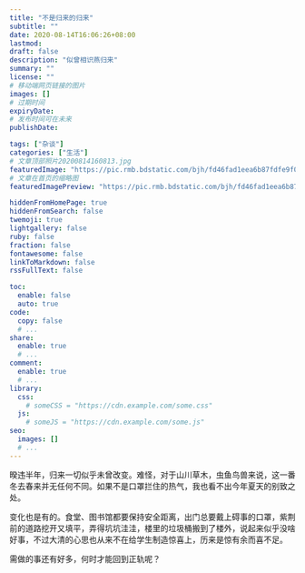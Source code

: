 ```yaml
---
title: "不是归来的归来"
subtitle: ""
date: 2020-08-14T16:06:26+08:00
lastmod:
draft: false
description: "似曾相识燕归来"
summary: ""
license: ""
# 移动端网页链接的图片
images: []
# 过期时间
expiryDate: 
# 发布时间可在未来
publishDate: 

tags: ["杂谈"]
categories: ["生活"]
# 文章顶部照片20200814160813.jpg
featuredImage: "https://pic.rmb.bdstatic.com/bjh/fd46fad1eea6b87fdfe9f0327f2656f0.jpeg"
# 文章在首页的缩略图
featuredImagePreview: "https://pic.rmb.bdstatic.com/bjh/fd46fad1eea6b87fdfe9f0327f2656f0.jpeg"

hiddenFromHomePage: true
hiddenFromSearch: false
twemoji: true
lightgallery: false
ruby: false
fraction: false
fontawesome: false
linkToMarkdown: false
rssFullText: false

toc:
  enable: false
  auto: true
code:
  copy: false
  # ...
share:
  enable: true
  # ...
comment:
  enable: true
  # ...
library:
  css:
    # someCSS = "https://cdn.example.com/some.css"
  js:
    # someJS = "https://cdn.example.com/some.js"
seo:
  images: []
  # ...
---
```


<!--more-->


暌违半年，归来一切似乎未曾改变。难怪，对于山川草木，虫鱼鸟兽来说，这一番冬去春来并无任何不同。如果不是口罩拦住的热气，我也看不出今年夏天的别致之处。

变化也是有的。食堂、图书馆都要保持安全距离，出门总要戴上碍事的口罩，紫荆前的道路挖开又填平，弄得坑坑洼洼，楼里的垃圾桶搬到了楼外，说起来似乎没啥好事，不过大清的心思也从来不在给学生制造惊喜上，历来是惊有余而喜不足。

<!--索性做个精北，谈笑间工字厅改旗易帜。-->

需做的事还有好多，何时才能回到正轨呢？

